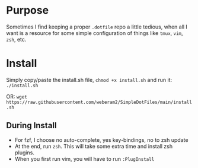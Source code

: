 # Purpose

Sometimes I find keeping a proper `.dotfile` repo a little tedious, when all I want is a resource for some simple configuration of things like `tmux`, `vim`, `zsh`, etc.

# Install

Simply copy/paste the install.sh file, `chmod +x install.sh` and run it: `./install.sh`

OR: `wget https://raw.githubusercontent.com/weberam2/SimpleDotFiles/main/install.sh`

## During Install

- For fzf, I choose no auto-complete, yes key-bindings, no to zsh update
- At the end, run `zsh`. This will take some extra time and install zsh plugins.
- When you first run vim, you will have to run `:PlugInstall`
